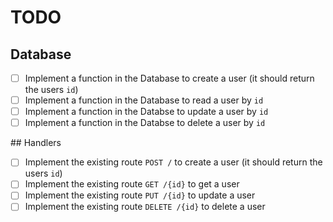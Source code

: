 # TODO

## Database

- [ ] Implement a function in the Database to create a user (it should return the users `id`)
- [ ] Implement a function in the Database to read a user by `id`
- [ ] Implement a function in the Databse to update a user by `id`
- [ ] Implement a function in the Databse to delete a user by `id`

## Handlers

- [ ] Implement the existing route `POST /` to create a user (it should return the users `id`)
- [ ] Implement the existing route `GET /{id}` to get a user
- [ ] Implement the existing route `PUT /{id}` to update a user
- [ ] Implement the existing route `DELETE /{id}` to delete a user
